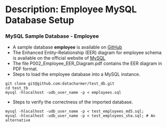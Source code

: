 # Description: Employee MySQL Database Setup

### MySQL Sample Database - Employee
- A sample database **employee** is available on [GitHub](https://github.com/datacharmer/test_db)
- The Enhanced Entity–Relationship (EER) diagram for employee schema is available on the official website of [MySQL](https://dev.mysql.com/doc/employee/en/sakila-structure.html)
- The file P002_Employee_EER_Diagram.pdf contains the EER diagram in PDF format.
- Steps to load the employee database into a MySQL instance.
```
git clone git@github.com:datacharmer/test_db.git
cd test_tb
mysql -hlocalhost -udb_user_name -p < employees.sql
```
- Steps to verify the correctness of the imported database.
```
mysql -hlocalhost -udb_user_name -p < test_employees_md5.sql;
mysql -hlocalhost -udb_user_name -p < test_employees_sha.sql; # An alternative
```
